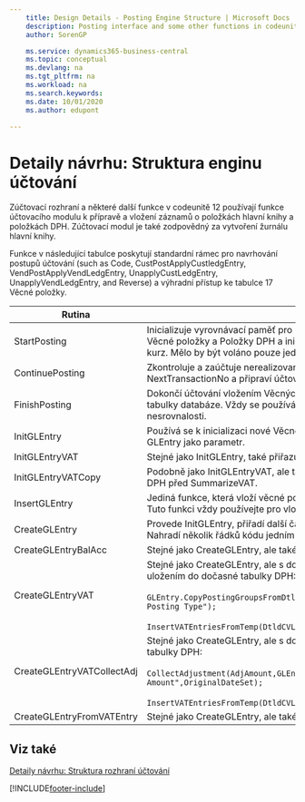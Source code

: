 ```yaml
---
    title: Design Details - Posting Engine Structure | Microsoft Docs
    description: Posting interface and some other functions in codeunit 12 use posting engine functions to prepare and insert general ledger entry and VAT entry records. The posting engine is also responsible for general ledger register creation.
    author: SorenGP

    ms.service: dynamics365-business-central
    ms.topic: conceptual
    ms.devlang: na
    ms.tgt_pltfrm: na
    ms.workload: na
    ms.search.keywords:
    ms.date: 10/01/2020
    ms.author: edupont

---
```

# Detaily návrhu: Struktura enginu účtování
Zúčtovací rozhraní a některé další funkce v codeunitě 12 používají funkce účtovacího modulu k přípravě a vložení záznamů o položkách hlavní knihy a položkách DPH. Zúčtovací modul je také zodpovědný za vytvoření žurnálu hlavní knihy.

Funkce v následující tabulce poskytují standardní rámec pro navrhování postupů účtování (such as Code, CustPostApplyCustledgEntry, VendPostApplyVendLedgEntry, UnapplyCustLedgEntry, UnapplyVendLedgEntry, and Reverse) a výhradní přístup ke tabulce 17 Věcné položky.

| Rutina | Popis |
|-------------|---------------------------------------|  
| StartPosting | Inicializuje vyrovnávací paměť pro účtování TempGLEntryBuf, uzamkne tabulky Věcné položky a Položky DPH a inicializuje Účetní období, Žurnál DPH a Směnný kurz. Mělo by být voláno pouze jednou, pak je NextEntryNo roven 0. |
| ContinuePosting | Zkontroluje a zaúčtuje nerealizovanou DPH pro předchozí zvýšení transakce NextTransactionNo a připraví účtování dalšího řádku. |
| FinishPosting | Dokončí účtování vložením Věcných položek z dočasné vyrovnávací paměti do tabulky databáze. Vždy se používá společně se StartPosting. Kontroluje nesrovnalosti. |
| InitGLEntry | Používá se k inicializaci nové Věcné položky do finančního deníku. Vrací se GLEntry jako parametr. |
| InitGLEntryVAT | Stejné jako InitGLEntry, také přiřazuje číslo protiúčtu a SummarizeVAT. |
| InitGLEntryVATCopy | Podobně jako InitGLEntryVAT, ale také navíc kopíruje data účto skupin z Položek DPH před SummarizeVAT. |
| InsertGLEntry | Jediná funkce, která vloží věcné položky do globální tabulky TempGLEntryBuf. Tuto funkci vždy používejte pro vložení. |
| CreateGLEntry | Provede InitGLEntry, přiřadí další částku měny a pak provede InsertGLEntry. Nahradí několik řádků kódu jedním voláním funkce. |
| CreateGLEntryBalAcc | Stejné jako CreateGLEntry, ale také přiřazuje Typ protiúčtu |
| CreateGLEntryVAT | Stejné jako CreateGLEntry, ale s dodatečným zpracováním pro účto skupiny a uložením do dočasné tabulky DPH:<br /><br /> `GLEntry.CopyPostingGroupsFromDtldCVBuf(DtldCVLedgEntryBuf,GenJnlLine."Gen. Posting Type");`<br /><br /> `InsertVATEntriesFromTemp(DtldCVLedgEntryBuf,GLEntry);` |
| CreateGLEntryVATCollectAdj | Stejné jako CreateGLEntry, ale s dodatečným úpravou a uložením do dočasné tabulky DPH:<br /><br /> `CollectAdjustment(AdjAmount,GLEntry.Amount,GLEntry."Additional-Currency Amount",OriginalDateSet);`<br /><br /> `InsertVATEntriesFromTemp(DtldCVLedgEntryBuf,GLEntry);` |
| CreateGLEntryFromVATEntry | Stejné jako CreateGLEntry, ale také kopíruje účtoskupiny z položek DPH |

## Viz také
[Detaily návrhu: Struktura rozhraní účtování](design-details-posting-interface-structure.md)

[!INCLUDE[footer-include](includes/footer-banner.md)]